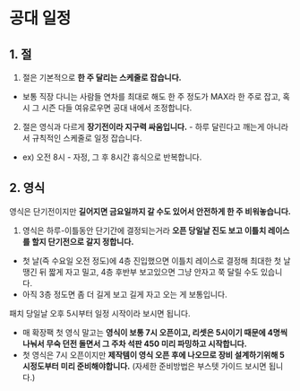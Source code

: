 # 공대 일정
## 1. 절
1) 절은 기본적으로 **한 주 달리는 스케줄로 잡습니다.**
  * 보통 직장 다니는 사람들 연차를 최대로 해도 한 주 정도가 MAX라 한 주로 잡고, 혹시 그 시즌 다들 여유로우면 공대 내에서 조정합니다.

2) 절은 영식과 다르게 **장기전이라 지구력 싸움입니다.** - 하루 달린다고 깨는게 아니라서 규칙적인 스케줄로 일정 잡습니다.
  * ex) 오전 8시 - 자정, 그 후 8시간 휴식으로 반복합니다.

## 2. 영식
영식은 단기전이지만 **길어지면 금요일까지 갈 수도 있어서 안전하게 한 주 비워놓습니다.**
1) 영식은 하루-이틀동안 단기간에 결정되는거라 **오픈 당일날 진도 보고 이틀치 레이스를 할지 단기전으로 갈지 정합니다.**
  * 첫 날(즉 수요일 오전 정도)에 4층 진입했으면 이틀치 레이스로 결정해 최대한 첫 날 땡긴 뒤 짧게 자고 밀고, 4층 후반부 보고있으면 그냥 안자고 쭉 달릴 수도 있습니다.
  * 아직 3층 정도면 좀 더 길게 보고 길게 자고 오는 게 보통입니다.

패치 당일날 오후 5시부터 일정 시작이라 보시면 됩니다.
  * 매 확장팩 첫 영식 말고는 **영식이 보통 7시 오픈이고, 리셋은 5시이기 때문에 4명씩 나눠서 무숙 던전 돌면서 그 주차 석판 450 미리 파밍하고 시작합니다.**
  * 첫 영식은 7시 오픈이지만 **제작템이 영식 오픈 후에 나오므로 장비 설계하기위해 5시정도부터 미리 준비해야합니다.** (자세한 준비방법은 부스텟 가이드 보시면 됩니다.)
